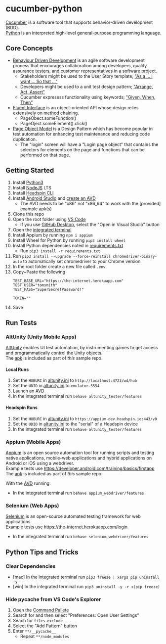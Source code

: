 # cucumber-python
[Cucumber](https://cucumber.io/) is a software tool that supports behavior-driven development (BDD). </br>
[Python](https://www.python.org/) is an interpreted high-level general-purpose programming language.

## Core Concepts
* [Behaviour Driven Development](https://en.wikipedia.org/wiki/Behavior-driven_development) is an agile software development process that encourages collaboration among developers, quality assurance testers, and customer representatives in a software project.
  * Stakeholders might be used to the User Story template; ["As a … I want … So that …"](https://martinfowler.com/bliki/UserStory.html)
  * Developers might be used to a unit test design pattern; ["Arrange, Act, Assert"](http://wiki.c2.com/?ArrangeActAssert)
  * Cucumber expresess functionality using keywords; ["Given, When, Then"](https://en.wikipedia.org/wiki/Given-When-Then)
* [Fluent Interface](https://en.wikipedia.org/wiki/Fluent_interface) is an object-oriented API whose design relies extensively on method chaining.
  * PageObect.someFunction()
  * PageOject.someElement().click()
* [Page Object Model](https://www.selenium.dev/documentation/en/guidelines_and_recommendations/page_object_models/) is a Design Pattern which has become popular in test automation for enhancing test maintenance and reducing code duplication. </br>
  * The "login" screen will have a "Login page object" that contains the selectors for elements on the page and functions that can be performed on that page.

## Getting Started
1. Install [Python3](https://www.python.org/downloads/)
1. Install [NodeJS](https://nodejs.org/en/) LTS
1. Install [Headspin CLI](https://ui.headspin.io/docs/cli)
1. Install [Android Studio](https://developer.android.com/studio) and [create an AVD](https://developer.android.com/studio/run/managing-avds)
   * The AVD needs to be "x86" not "x86_64" to work with the [provided] example apk(s)
1. Clone this repo
1. Open the root folder using [VS Code](https://code.visualstudio.com/)
   * If you use [GitHub Desktop](https://desktop.github.com/), select the "Open in Visual Studio" button
1. Open the [integrated terminal](https://code.visualstudio.com/docs/editor/integrated-terminal)
1. Install Appium  by running `npm i appium`
1. Install Wheel for Python by running `pip3 install wheel`
1. Install Python dependencies noted in [requirements.txt](/requirements.txt)
   * Run `pip3 install -r requirements.txt`
1. Run `pip3 install --upgrade --force-reinstall chromedriver-binary-auto` to automatically set chromedriver to your Chrome version
1. In the root folder create a new file called `.env`
1. Copy+Paste the following
   ```
   TEST_BASE_URL="https://the-internet.herokuapp.com"
   TEST_USER="tomsmith"
   TEST_PASS="SuperSecretPassword!"

   TOKEN=""
   ```
1. Save

## Run Tests

### AltUnity (Unity Mobile Apps)
[AltUnity](https://altom.gitlab.io/altunity/altunitytester) enables UI test automation, by instrumenting games to get access and programmatically control the Unity objects.</br>
The [apk](/trashcat.apk) is included as part of _this_ sample repo.

#### Local Runs
1. Set the `HUBURI` in [altunity.ini](/altunity.ini) to `http://localhost:4723/wd/hub`
1. Set the `UDID` in [altunity.ini](/altunity.ini) to `emulator-5554`
1. Launch an [AVD](https://developer.android.com/studio/run/emulator-commandline)
1. In the integrated terminal run `behave altunity_tester/features`

#### Headspin Runs
1. Set the `HUBURI` in [altunity.ini](/altunity.ini) to `https://appium-dev.headspin.io:443/v0`
1. Set the `UDID` in [altunity.ini](/altunity.ini) to the "serial" of a Headspin device
1. In the integrated terminal run `behave altunity_tester/features`

### Appium (Mobile Apps)
[Appium](https://appium.io) is an open source automation tool for running scripts and testing native applications, mobile-web applications and hybrid applications on Android or iOS using a webdriver. </br>
Example tests use https://developer.android.com/training/basics/firstapp </br>
The [apk](/app-debug.apk) is included as part of _this_ sample repo.

With the [AVD](https://developer.android.com/studio/run/emulator-commandline) running:
   * In the integrated terminal run `behave appium_webdriver/features`

### Selenium (Web Apps)
[Selenium](https://selenium.dev) is an open-source automated testing framework for web applications. </br>
Example tests use https://the-internet.herokuapp.com/login

   * In the integrated terminal run `behave selenium_webdriver/features`

## Python Tips and Tricks

### Clear Dependencies

   * [mac] In the integrated terminal run `pip3 freeze | xargs pip uninstall -y`
   * [win] In the integrated terminal run `pip3 uninstall -y -r <(pip freeze)`

### Hide pycache from VS Code's Explorer
1. Open the [Command Pallete](https://code.visualstudio.com/docs/getstarted/userinterface#_command-palette)
1. Search for and then select "Preferences: Open User Settings"
1. Seach for `files.exclude`
1. Select the "Add Pattern" button
1. Enter `**/__pycache__`
   - Repeat `**/node_modules`
